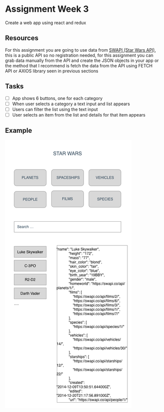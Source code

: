 # Assignment Week 3

Create a web app using react and redux

## Resources

For this assignment you are going to use data from [SWAPI (Star Wars API)](https://swapi.co/), this is a public API so no registration needed, for this assignment you can grab data manually from the API and create the JSON objects in your app or the method that I recommend is fetch the data from the API using FETCH API or AXIOS library seen in previous sections

## Tasks

- [ ] App shows 6 buttons, one for each category
- [ ] When user selects a category a text input and list appears
- [ ] Users can filter the list using the text input
- [ ] User selects an item from the list and details for that item appears

## Example

![alt text](./assets/app.png "App")